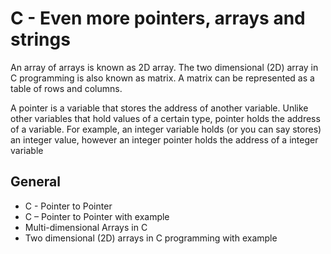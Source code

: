 #  C - Even more pointers, arrays and strings

An array of arrays is known as 2D array. The two dimensional (2D) array in C programming is also known as matrix. A matrix can be represented as a table of rows and columns.

A pointer is a variable that stores the address of another variable. Unlike other variables that hold values of a certain type, pointer holds the address of a variable. For example, an integer variable holds (or you can say stores) an integer value, however an integer pointer holds the address of a integer variable
## General
* C - Pointer to Pointer
* C – Pointer to Pointer with example
* Multi-dimensional Arrays in C
* Two dimensional (2D) arrays in C programming with example
